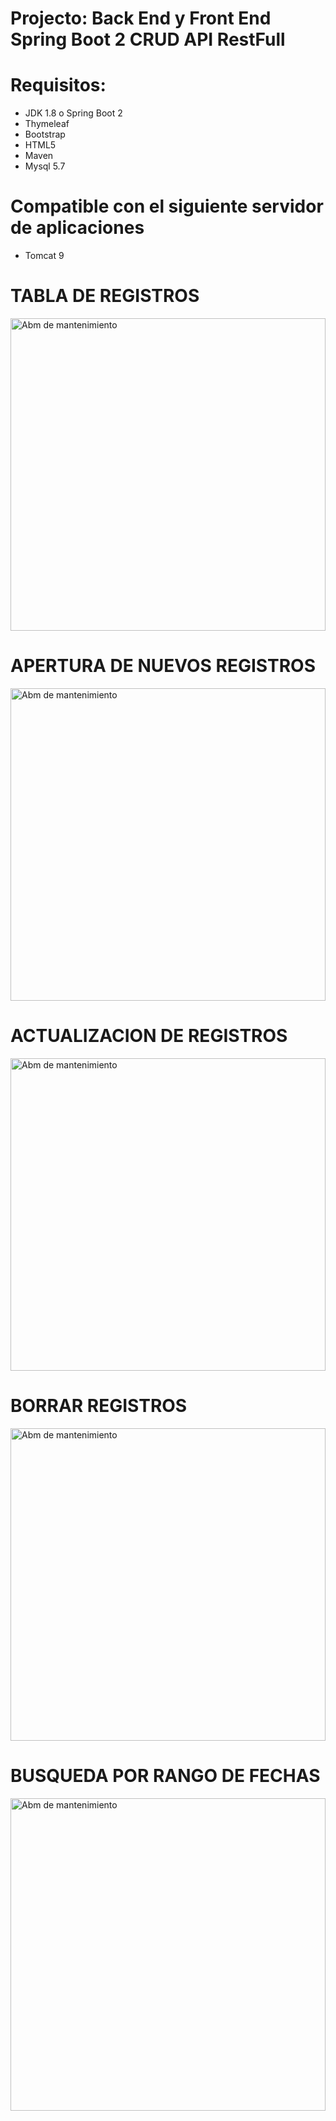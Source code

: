 # Projecto: Back End y Front End Spring Boot 2 CRUD API RestFull

# Requisitos:

- JDK 1.8 o Spring Boot 2
- Thymeleaf
- Bootstrap
- HTML5
- Maven
- Mysql 5.7

# Compatible con el siguiente servidor de aplicaciones
- Tomcat 9

# TABLA DE REGISTROS
<p>
  <img src="https://github.com/arfloreshn/sprintboot2_api_rest/blob/master/resources/foto1.jpg" width="100%" height="500" title="Abm de mantenimiento">
</p>

# APERTURA DE NUEVOS REGISTROS
<p>
  <img src="https://github.com/arfloreshn/sprintboot2_api_rest/blob/master/resources/foto2.jpg" width="100%" height="500" title="Abm de mantenimiento">
</p>

# ACTUALIZACION DE REGISTROS
<p>
  <img src="https://github.com/arfloreshn/sprintboot2_api_rest/blob/master/resources/foto3.jpg" width="100%" height="500" title="Abm de mantenimiento">
</p>

# BORRAR REGISTROS
<p>
  <img src="https://github.com/arfloreshn/sprintboot2_api_rest/blob/master/resources/foto4.jpg" width="100%" height="500" title="Abm de mantenimiento">
</p>

# BUSQUEDA POR RANGO DE FECHAS
<p>
  <img src="https://github.com/arfloreshn/sprintboot2_api_rest/blob/master/resources/foto5.jpg" width="100%" height="500" title="Abm de mantenimiento">
</p>